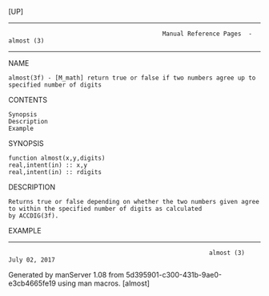 [UP]

-----------------------------------------------------------------------------------------------------------------------------------
                                               Manual Reference Pages  - almost (3)
-----------------------------------------------------------------------------------------------------------------------------------
                                                                 
NAME

    almost(3f) - [M_math] return true or false if two numbers agree up to specified number of digits

CONTENTS

    Synopsis
    Description
    Example

SYNOPSIS

    function almost(x,y,digits)
    real,intent(in) :: x,y
    real,intent(in) :: rdigits

DESCRIPTION

    Returns true or false depending on whether the two numbers given agree to within the specified number of digits as calculated
    by ACCDIG(3f).

EXAMPLE

-----------------------------------------------------------------------------------------------------------------------------------

                                                            almost (3)                                                July 02, 2017

Generated by manServer 1.08 from 5d395901-c300-431b-9ae0-e3cb4665fe19 using man macros.
                                                             [almost]

